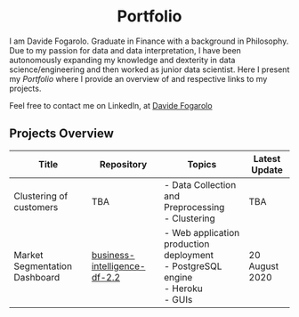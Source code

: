 <h1 align="center"> Portfolio </h1>

I am Davide Fogarolo. Graduate in Finance with a background in Philosophy. Due to my passion for data and data interpretation, I have been autonomously expanding my knowledge and dexterity in data science/engineering and then worked as junior data scientist. 
Here I present my *Portfolio* where I provide an overview of and respective links to my projects.

Feel free to contact me on LinkedIn, at [Davide Fogarolo](https://www.linkedin.com/in/davide-fogarolo/)

## Projects Overview
| Title | Repository | Topics | Latest Update
| ------ | ------ | ----- | ------
| Clustering of customers | TBA | - Data Collection and Preprocessing <br> - Clustering | TBA
| Market Segmentation Dashboard | [business-intelligence-df-2.2](https://github.com/dafo16ac/business-intelligence-df-2.2) | - Web application production deployment <br> - PostgreSQL engine <br> - Heroku <br> - GUIs <br> | 20 August 2020
